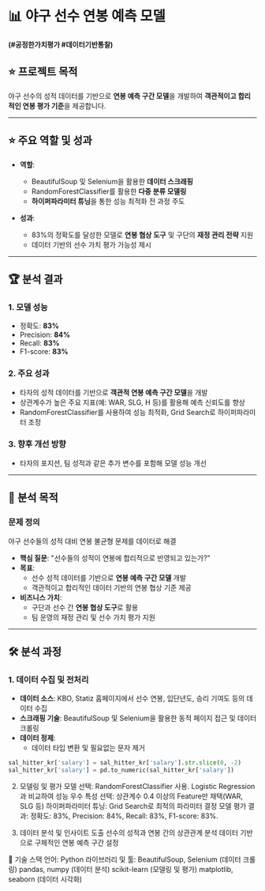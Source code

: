 # 📊 야구 선수 연봉 예측 모델

**(#공정한가치평가 #데이터기반통찰)**

## ⭐ 프로젝트 목적
야구 선수의 성적 데이터를 기반으로 **연봉 예측 구간 모델**을 개발하여 **객관적이고 합리적인 연봉 평가 기준**을 제공합니다.

---

## ⭐ 주요 역할 및 성과
- **역할**:
  - BeautifulSoup 및 Selenium을 활용한 **데이터 스크래핑**
  - RandomForestClassifier를 활용한 **다중 분류 모델링**
  - **하이퍼파라미터 튜닝**을 통한 성능 최적화 전 과정 주도
  
- **성과**:
  - 83%의 정확도를 달성한 모델로 **연봉 협상 도구** 및 구단의 **재정 관리 전략** 지원
  - 데이터 기반의 선수 가치 평가 가능성 제시

---

## 🏆 분석 결과
### 1. **모델 성능**
- 정확도: **83%**
- Precision: **84%**
- Recall: **83%**
- F1-score: **83%**

### 2. **주요 성과**
- 타자의 성적 데이터를 기반으로 **객관적 연봉 예측 구간 모델**을 개발
- 상관계수가 높은 주요 지표(예: WAR, SLG, H 등)를 활용해 예측 신뢰도를 향상
- RandomForestClassifier를 사용하여 성능 최적화, Grid Search로 하이퍼파라미터 조정

### 3. **향후 개선 방향**
- 타자의 포지션, 팀 성적과 같은 추가 변수를 포함해 모델 성능 개선

---

## 🎯 분석 목적
### **문제 정의**
야구 선수들의 성적 대비 연봉 불균형 문제를 데이터로 해결

- **핵심 질문**: "선수들의 성적이 연봉에 합리적으로 반영되고 있는가?"
- **목표**:
  - 선수 성적 데이터를 기반으로 **연봉 예측 구간 모델** 개발
  - 객관적이고 합리적인 데이터 기반의 연봉 협상 기준 제공
- **비즈니스 가치**:
  - 구단과 선수 간 **연봉 협상 도구**로 활용
  - 팀 운영의 재정 관리 및 선수 가치 평가 지원

---

## 🛠️ 분석 과정

### 1. 데이터 수집 및 전처리
- **데이터 소스**: KBO, Statiz 홈페이지에서 선수 연봉, 입단년도, 승리 기여도 등의 데이터 수집
- **스크래핑 기술**: BeautifulSoup 및 Selenium을 활용한 동적 페이지 접근 및 데이터 크롤링
- **데이터 정제**:
  - 데이터 타입 변환 및 필요없는 문자 제거

```python
sal_hitter_kr['salary'] = sal_hitter_kr['salary'].str.slice(0, -2)
sal_hitter_kr['salary'] = pd.to_numeric(sal_hitter_kr['salary'])
```

2. 모델링 및 평가
모델 선택: RandomForestClassifier 사용. Logistic Regression과 비교하여 성능 우수
특성 선택: 상관계수 0.4 이상의 Feature만 채택(WAR, SLG 등)
하이퍼파라미터 튜닝: Grid Search로 최적의 파라미터 결정
모델 평가 결과:
정확도: 83%, Precision: 84%, Recall: 83%, F1-score: 83%.

3. 데이터 분석 및 인사이트 도출
선수의 성적과 연봉 간의 상관관계 분석
데이터 기반으로 구체적인 연봉 예측 구간 설정

🔧 기술 스택
언어: Python
라이브러리 및 툴:
BeautifulSoup, Selenium (데이터 크롤링)
pandas, numpy (데이터 분석)
scikit-learn (모델링 및 평가)
matplotlib, seaborn (데이터 시각화)
